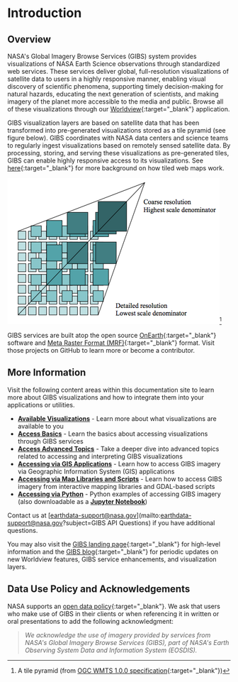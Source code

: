 # Introduction
## Overview
NASA's Global Imagery Browse Services (GIBS) system provides visualizations of NASA Earth Science observations through standardized web services. These services deliver global, full-resolution visualizations of satellite data to users in a highly responsive manner, enabling visual discovery of scientific phenomena, supporting timely decision-making for natural hazards, educating the next generation of scientists, and making imagery of the planet more accessible to the media and public. Browse all of these visualizations through our [Worldview](https://worldview.earthdata.nasa.gov){:target="_blank"} application.

GIBS visualization layers are based on satellite data that has been transformed into pre-generated visualizations stored as a tile pyramid (see figure below).  GIBS coordinates with NASA data centers and science teams to regularly ingest visualizations based on remotely sensed satellite data.  By processing, storing, and serving these visualizations as pre-generated tiles, GIBS can enable highly responsive access to its visualizations.  See [here](https://en.wikipedia.org/wiki/Tiled_web_map){:target="_blank"} for more background on how tiled web maps work.

![tile_pyramid](img/tile_pyramid.png)[^1]
[^1]: A tile pyramid (from [OGC WMTS 1.0.0 specification](http://www.opengeospatial.org/standards/wmts){:target="_blank"})

GIBS services are built atop the open source [OnEarth](https://github.com/nasa-gibs/onearth){:target="_blank"} software and [Meta Raster Format (MRF)](https://github.com/nasa-gibs/mrf){:target="_blank"} format. Visit those projects on GitHub to learn more or become a contributor.

## More Information
Visit the following content areas within this documentation site to learn more about GIBS visualizations and how to integrate them into your applications or utilities.

* [**Available Visualizations**](./available-visualizations/) - Learn more about what visualizations are available to you
* [**Access Basics**](./access-basics/) - Learn the basics about accessing visualizations through GIBS services
* [**Access Advanced Topics**](./access-advanced-topics/) - Take a deeper dive into advanced topics related to accessing and interpreting GIBS visualizations
* [**Accessing via GIS Applications**](./gis-usage/) - Learn how to access GIBS imagery via Geographic Information System (GIS) applications
* [**Accessing via Map Libraries and Scripts**](./map-library-usage/) - Learn how to access GIBS imagery from interactive mapping libraries and GDAL-based scripts
* [**Accessing via Python**](./python-usage/) - Python examples of accessing GIBS imagery (also downloadable as a [**Jupyter Notebook**](https://github.com/nasa-gibs/gibs-api-docs/raw/main/docs/python-usage.ipynb))

Contact us at [earthdata-support@nasa.gov](mailto:earthdata-support@nasa.gov?subject=GIBS API Questions) if you have additional questions. 

You may also visit the [GIBS landing page](https://earthdata.nasa.gov/gibs){:target="_blank"} for high-level information and the [GIBS blog](https://wiki.earthdata.nasa.gov/pages/viewrecentblogposts.action?key=GIBS){:target="_blank"} for periodic updates on new Worldview features, GIBS service enhancements, and visualization layers.

## Data Use Policy and Acknowledgements

NASA supports an [open data policy](https://earthdata.nasa.gov/earth-science-data-systems-program/policies){:target="_blank"}. We ask that users who make use of GIBS in their clients or when referencing it in written or oral presentations to add the following acknowledgment:

> _We acknowledge the use of imagery provided by services from NASA's Global Imagery Browse Services (GIBS), part of NASA's Earth Observing System Data and Information System (EOSDIS)._
